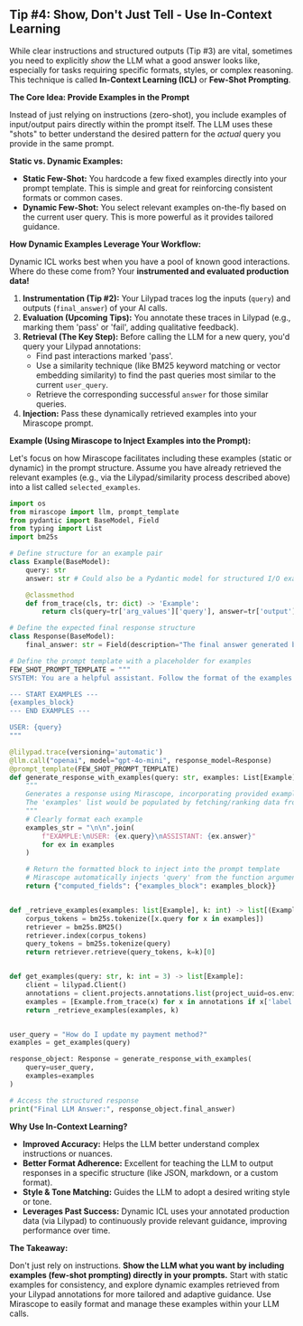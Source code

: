 ## Tip #4: Show, Don't Just Tell - Use In-Context Learning


While clear instructions and structured outputs (Tip #3) are vital, sometimes you need to explicitly *show* the LLM what a good answer looks like, especially for tasks requiring specific formats, styles, or complex reasoning. This technique is called **In-Context Learning (ICL)** or **Few-Shot Prompting**.

**The Core Idea: Provide Examples in the Prompt**

Instead of just relying on instructions (zero-shot), you include examples of input/output pairs directly within the prompt itself. The LLM uses these "shots" to better understand the desired pattern for the *actual* query you provide in the same prompt.

**Static vs. Dynamic Examples:**

* **Static Few-Shot:** You hardcode a few fixed examples directly into your prompt template. This is simple and great for reinforcing consistent formats or common cases.
* **Dynamic Few-Shot:** You select relevant examples on-the-fly based on the current user query. This is more powerful as it provides tailored guidance.

**How Dynamic Examples Leverage Your Workflow:**

Dynamic ICL works best when you have a pool of known good interactions. Where do these come from? Your **instrumented and evaluated production data!**

1.  **Instrumentation (Tip #2):** Your Lilypad traces log the inputs (`query`) and outputs (`final_answer`) of your AI calls.
2.  **Evaluation (Upcoming Tips):** You annotate these traces in Lilypad (e.g., marking them 'pass' or 'fail', adding qualitative feedback).
3.  **Retrieval (The Key Step):** Before calling the LLM for a new query, you'd query your Lilypad annotations:
    * Find past interactions marked 'pass'.
    * Use a similarity technique (like BM25 keyword matching or vector embedding similarity) to find the past queries most similar to the current `user_query`.
    * Retrieve the corresponding successful `answer` for those similar queries.
4.  **Injection:** Pass these dynamically retrieved examples into your Mirascope prompt.

**Example (Using Mirascope to Inject Examples into the Prompt):**

Let's focus on how Mirascope facilitates including these examples (static or dynamic) in the prompt structure. Assume you have already retrieved the relevant examples (e.g., via the Lilypad/similarity process described above) into a list called `selected_examples`.

```python
import os
from mirascope import llm, prompt_template
from pydantic import BaseModel, Field
from typing import List
import bm25s

# Define structure for an example pair
class Example(BaseModel):
    query: str
    answer: str # Could also be a Pydantic model for structured I/O examples

    @classmethod
    def from_trace(cls, tr: dict) -> 'Example':
        return cls(query=tr['arg_values']['query'], answer=tr['output'])

# Define the expected final response structure
class Response(BaseModel):
    final_answer: str = Field(description="The final answer generated by the assistant.")

# Define the prompt template with a placeholder for examples
FEW_SHOT_PROMPT_TEMPLATE = """
SYSTEM: You are a helpful assistant. Follow the format of the examples provided if any.

--- START EXAMPLES ---
{examples_block}
--- END EXAMPLES ---

USER: {query}
"""

@lilypad.trace(versioning='automatic')
@llm.call("openai", model="gpt-4o-mini", response_model=Response)
@prompt_template(FEW_SHOT_PROMPT_TEMPLATE)
def generate_response_with_examples(query: str, examples: List[Example]):
    """
    Generates a response using Mirascope, incorporating provided examples.
    The 'examples' list would be populated by fetching/ranking data from Lilypad annotations.
    """
    # Clearly format each example
    examples_str = "\n\n".join(
        f"EXAMPLE:\nUSER: {ex.query}\nASSISTANT: {ex.answer}"
        for ex in examples
    )

    # Return the formatted block to inject into the prompt template
    # Mirascope automatically injects 'query' from the function arguments.
    return {"computed_fields": {"examples_block": examples_block}}


def _retrieve_examples(examples: list[Example], k: int) -> list[(Example, float)]:
    corpus_tokens = bm25s.tokenize([x.query for x in examples])
    retriever = bm25s.BM25()
    retriever.index(corpus_tokens)
    query_tokens = bm25s.tokenize(query)
    return retriever.retrieve(query_tokens, k=k)[0]


def get_examples(query: str, k: int = 3) -> list[Example]:
    client = lilypad.Client()
    annotations = client.projects.annotations.list(project_uuid=os.environ.get())
    examples = [Example.from_trace(x) for x in annotations if x['label'] == 'pass']
    return _retrieve_examples(examples, k)


user_query = "How do I update my payment method?"
examples = get_examples(query)

response_object: Response = generate_response_with_examples(
    query=user_query,
    examples=examples
)

# Access the structured response
print("Final LLM Answer:", response_object.final_answer)
```

**Why Use In-Context Learning?**

* **Improved Accuracy:** Helps the LLM better understand complex instructions or nuances.
* **Better Format Adherence:** Excellent for teaching the LLM to output responses in a specific structure (like JSON, markdown, or a custom format).
* **Style & Tone Matching:** Guides the LLM to adopt a desired writing style or tone.
* **Leverages Past Success:** Dynamic ICL uses your annotated production data (via Lilypad) to continuously provide relevant guidance, improving performance over time.

**The Takeaway:**

Don't just rely on instructions. **Show the LLM what you want by including examples (few-shot prompting) directly in your prompts.** Start with static examples for consistency, and explore dynamic examples retrieved from your Lilypad annotations for more tailored and adaptive guidance. Use Mirascope to easily format and manage these examples within your LLM calls.